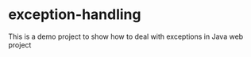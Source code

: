 # exception-handling
This is a demo project to show how to deal with exceptions in Java web project
